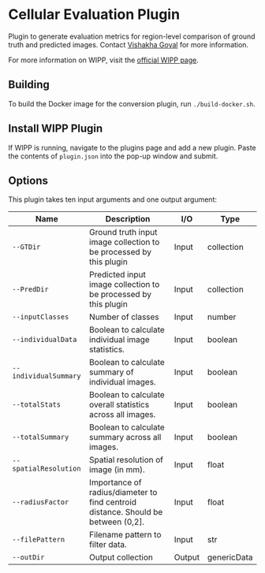 # Cellular Evaluation Plugin

Plugin to generate evaluation metrics for region-level comparison of ground truth and predicted images. Contact [Vishakha Goyal](mailto:vishakha.goyal@nih.gov) for more information.

For more information on WIPP, visit the [official WIPP page](https://isg.nist.gov/deepzoomweb/software/wipp).

## Building

To build the Docker image for the conversion plugin, run
`./build-docker.sh`.

## Install WIPP Plugin

If WIPP is running, navigate to the plugins page and add a new plugin. Paste the contents of `plugin.json` into the pop-up window and submit.

## Options

This plugin takes ten input arguments and one output argument:

| Name          | Description             | I/O    | Type   |
|---------------|-------------------------|--------|--------|
| `--GTDir` | Ground truth input image collection to be processed by this plugin | Input | collection |
| `--PredDir` | Predicted input image collection to be processed by this plugin | Input | collection |
| `--inputClasses` | Number of classes | Input | number |
| `--individualData` | Boolean to calculate individual image statistics. | Input | boolean |
| `--individualSummary` | Boolean to calculate summary of individual images. | Input | boolean |
| `--totalStats` | Boolean to calculate overall statistics across all images. | Input | boolean |
| `--totalSummary` | Boolean to calculate summary across all images. | Input | boolean |
| `--spatialResolution` | Spatial resolution of image (in mm). | Input | float |
| `--radiusFactor` | Importance of radius/diameter to find centroid distance. Should be between (0,2]. | Input | float |
| `--filePattern` | Filename pattern to filter data. | Input | str |
| `--outDir` | Output collection | Output | genericData |
